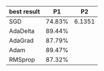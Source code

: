 | best result | P1     | P2     |
|-------------|--------|--------|
| SGD         | 74.83% | 6.1351 |
| AdaDelta    | 89.44% |
| AdaGrad     | 87.79% |
| Adam        | 89.47% |
| RMSprop     | 87.32% |